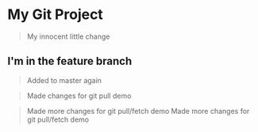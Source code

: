 # My Git Project

> My innocent little change

## I'm in the feature branch

> Added to master again

> Made changes for git pull demo

> Made more changes for git pull/fetch demo
> Made more changes for git pull/fetch demo
